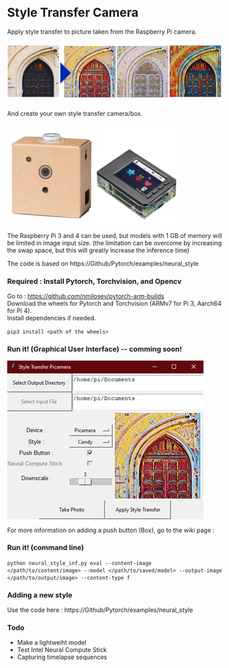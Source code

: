 # Style Transfer Camera

Apply style transfer to picture taken from the Raspberry Pi camera.

![](utils/style_transfer.png)

And create your own style transfer camera/box.

![](utils/examples-box.png)

The Raspberry Pi 3 and 4 can be used, but models with 1 GB of memory will be limited in image input size. (the limitation can be overcome by increasing the swap space, but this will greatly increase the inference time)

The code is based on https://Github/Pytorch/examples/neural_style



### Required : Install Pytorch, Torchvision, and Opencv

Go to : https://github.com/nmilosev/pytorch-arm-builds   
Download the wheels for Pytorch and Torchvision (ARMv7 for Pi 3, Aarch64 for Pi 4).    
Install dependencies if needed.

`pip3 install <path of the wheels>`

### Run it! (Graphical User Interface) -- comming soon!

![](utils/GUI.png)

For more information on adding a push button (Box), go to the wiki page : 

### Run it! (command line)

`python neural_style_inf.py eval --content-image </path/to/content/image> --model </path/to/saved/model> --output-image </path/to/output/image> --content-type f`


### Adding a new style

Use the code here :  https://Github/Pytorch/examples/neural_style

### Todo

* Make a lightweiht model
* Test Intel Neural Compute Stick
* Capturing timelapse sequences

